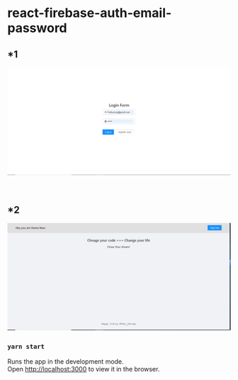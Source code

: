 # react-firebase-auth-email-password
## *1
<img src="./test/image1.png">

<br/>
<br/>
<br/>

## *2
<img src="./test/image2.png">

### `yarn start`

Runs the app in the development mode.<br />
Open [http://localhost:3000](http://localhost:3000) to view it in the browser.
